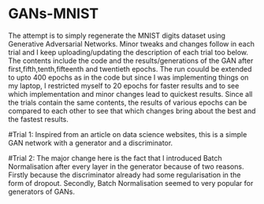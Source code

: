 # GANs-MNIST
The  attempt is to simply regenerate the MNIST digits dataset using Generative Adversarial Networks. Minor tweaks and changes follow 
in each trial and I keep uploading/updating the description of each trial too below. The contents include the code and the 
results/generations of the GAN after first,fifth,tenth,fifteenth and twentieth epochs. The run couuld be extended to upto 400 
epochs as in the code but since I was implementing things on my laptop, I restricted myself to 20 epochs for faster results and to see
which implementation and minor changes lead to quickest results. Since all the trials contain the same contents, the results of various epochs can be compared to each other to see that which changes 
bring about the best and the fastest results.

#Trial 1: Inspired from an article on data science websites, this is a simple GAN network with a generator and a discriminator. 

#Trial 2: The major change here is the fact that I introduced Batch Normalisation after every layer in the generator because of two reasons. Firstly because the discriminator already had some regularisation in the form of dropout. Secondly, Batch Normalisation seemed to very popular for generators of GANs.

